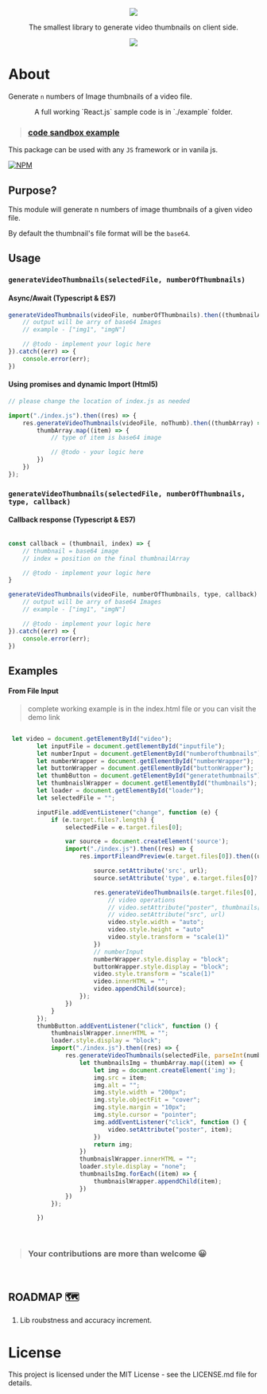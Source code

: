 <p align="center">
<img src="https://user-images.githubusercontent.com/24524924/164645918-53653f69-6ac9-4d51-9697-0daa9664c39c.png" />
</p>
<p align="center">The smallest library to generate video thumbnails on client side.</p>
<p align="center"><img src="https://user-images.githubusercontent.com/24524924/164651028-1a35b1a9-61eb-47d9-ad70-362060f8e5c7.gif" /></p>

# About
Generate `n` numbers of Image thumbnails of a video file.

<p align="center">A full working `React.js` sample code is in `./example` folder.</p>

> ### [code sandbox example](https://codesandbox.io/s/generate-video-thumbnails-3qtubg)




<!-- https://user-images.githubusercontent.com/24524924/160228836-547316dc-9ec0-4eca-aed1-09127db5de69.mp4 -->




This package can be used with any `JS` framework or in vanila js.

[![NPM](https://nodei.co/npm/@rajesh896/video-thumbnails-generator.png)](https://nodei.co/npm/@rajesh896/video-thumbnails-generator/)

## Purpose?
This module will generate n numbers of image thumbnails of a given video file.

By default the thumbnail's file format will be the `base64`.

## Usage
### `generateVideoThumbnails(selectedFile, numberOfThumbnails)`

#### Async/Await (Typescript & ES7)
```js
generateVideoThumbnails(videoFile, numberOfThumbnails).then((thumbnailArray) => {
    // output will be arry of base64 Images
    // example - ["img1", "imgN"]

    // @todo - implement your logic here
}).catch((err) => {
    console.error(err);
})
```

#### Using promises and dynamic Import (Html5)
```js
// please change the location of index.js as needed

import("./index.js").then((res) => {
    res.generateVideoThumbnails(videoFile, noThumb).then((thumbArray) => {
        thumbArray.map((item) => {
            // type of item is base64 image

            // @todo - your logic here
        })              
    })
});

```
### `generateVideoThumbnails(selectedFile, numberOfThumbnails, type, callback)`

#### Callback response (Typescript & ES7)
```js

const callback = (thumbnail, index) => {
    // thumbnail = base64 image
    // index = position on the final thumbnailArray

    // @todo - implement your logic here
}

generateVideoThumbnails(videoFile, numberOfThumbnails, type, callback).then((thumbnailArray) => {
    // output will be arry of base64 Images
    // example - ["img1", "imgN"]

    // @todo - implement your logic here
}).catch((err) => {
    console.error(err);
})
```
## Examples

#### From File Input
> complete working example is in the index.html file or you can visit the demo link
```js

 let video = document.getElementById("video");
        let inputFile = document.getElementById("inputfile");
        let numberInput = document.getElementById("numberofthumbnails");
        let numberWrapper = document.getElementById("numberWrapper");
        let buttonWrapper = document.getElementById("buttonWrapper");
        let thumbButton = document.getElementById("generatethumbnails");
        let thumbnaislWrapper = document.getElementById("thumbnails");
        let loader = document.getElementById("loader");
        let selectedFile = "";

        inputFile.addEventListener("change", function (e) {
            if (e.target.files?.length) {
                selectedFile = e.target.files[0];

                var source = document.createElement('source');
                import("./index.js").then((res) => {
                    res.importFileandPreview(e.target.files[0]).then((url) => {

                        source.setAttribute('src', url);
                        source.setAttribute('type', e.target.files[0]?.type);

                        res.generateVideoThumbnails(e.target.files[0], 1).then((thumbnails) => {
                            // video operations
                            // video.setAttribute("poster", thumbnails[1])
                            // video.setAttribute("src", url)
                            video.style.width = "auto";
                            video.style.height = "auto"
                            video.style.transform = "scale(1)"
                        })
                        // numberInput
                        numberWrapper.style.display = "block";
                        buttonWrapper.style.display = "block";
                        video.style.transform = "scale(1)"
                        video.innerHTML = "";
                        video.appendChild(source);
                    });
                })
            }
        });
        thumbButton.addEventListener("click", function () {
            thumbnaislWrapper.innerHTML = "";
            loader.style.display = "block";
            import("./index.js").then((res) => {
                res.generateVideoThumbnails(selectedFile, parseInt(numberInput.value)).then((thumbArray) => {
                    let thumbnailsImg = thumbArray.map((item) => {
                        let img = document.createElement('img');
                        img.src = item;
                        img.alt = "";
                        img.style.width = "200px";
                        img.style.objectFit = "cover";
                        img.style.margin = "10px";
                        img.style.cursor = "pointer";
                        img.addEventListener("click", function () {
                            video.setAttribute("poster", item);
                        })
                        return img;
                    })
                    thumbnaislWrapper.innerHTML = "";
                    loader.style.display = "none";
                    thumbnailsImg.forEach((item) => {
                        thumbnaislWrapper.appendChild(item);
                    })
                })
            });

        })

```
<br/>

> ### Your contributions are more than welcome 😀

<br/>

## ROADMAP 🗺
1. Lib roubstness and accuracy increment. 

# License
This project is licensed under the MIT License - see the LICENSE.md file for details.
